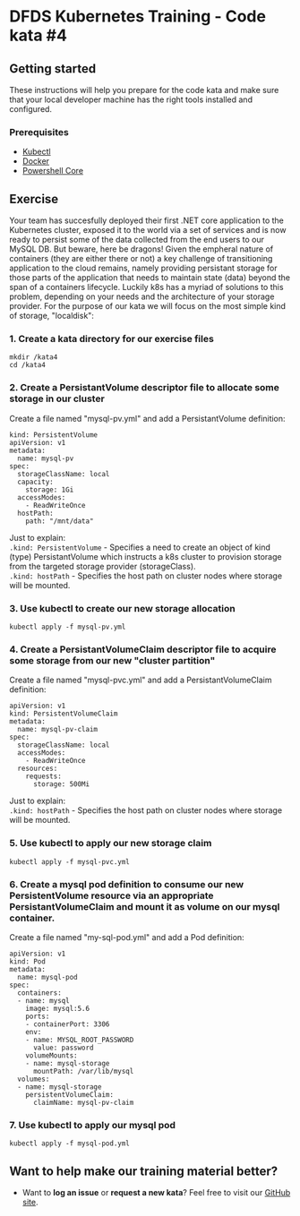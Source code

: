 DFDS Kubernetes Training - Code kata #4
======================================

## Getting started

These instructions will help you prepare for the code kata and make sure that your local developer machine has the right tools installed and configured.

### Prerequisites

* [Kubectl](https://kubernetes.io/docs/tasks/tools/install-kubectl/)
* [Docker](https://www.docker.com/products/docker-desktop)
* [Powershell Core](https://docs.microsoft.com/en-us/powershell/scripting/install/installing-powershell?view=powershell-6)

## Exercise

Your team has succesfully deployed their first .NET core application to the Kubernetes cluster, exposed it to the world via a set of services and is now ready to persist some of the data collected from the end users to our MySQL DB. But beware, here be dragons! Given the empheral nature of containers (they are either there or not) a key challenge of transitioning application to the cloud remains, namely providing persistant storage for those parts of the application that needs to maintain state (data) beyond the span of a containers lifecycle. Luckily k8s has a myriad of solutions to this problem, depending on your needs and the architecture of your storage provider. For the purpose of our kata we will focus on the most simple kind of storage, "localdisk": 


### 1. Create a kata directory for our exercise files
`mkdir /kata4`<br/>
`cd /kata4`

### 2. Create a PersistantVolume descriptor file to allocate some storage in our cluster
Create a file named "mysql-pv.yml" and add a PersistantVolume definition:

```
kind: PersistentVolume
apiVersion: v1
metadata:
  name: mysql-pv
spec:
  storageClassName: local
  capacity:
    storage: 1Gi
  accessModes:
    - ReadWriteOnce
  hostPath:
    path: "/mnt/data"
```

Just to explain: <br/>
`.kind: PersistentVolume` - Specifies a need to create an object of kind (type) PersistantVolume which instructs a k8s cluster to provision storage from the targeted storage provider (storageClass). <br/>
`.kind: hostPath` - Specifies the host path on cluster nodes where storage will be mounted. <br/>

### 3. Use kubectl to create our new storage allocation
`kubectl apply -f mysql-pv.yml`

### 4. Create a PersistantVolumeClaim descriptor file to acquire some storage from our new "cluster partition"
Create a file named "mysql-pvc.yml" and add a PersistantVolumeClaim definition:

```
apiVersion: v1
kind: PersistentVolumeClaim
metadata:
  name: mysql-pv-claim
spec:
  storageClassName: local
  accessModes:
    - ReadWriteOnce
  resources:
    requests:
      storage: 500Mi
```

Just to explain: <br/>
`.kind: hostPath` - Specifies the host path on cluster nodes where storage will be mounted. <br/>

### 5. Use kubectl to apply our new storage claim
`kubectl apply -f mysql-pvc.yml`

### 6. Create a mysql pod definition to consume our new PersistentVolume resource via an appropriate PersistantVolumeClaim and mount it as volume on our mysql container.
Create a file named "my-sql-pod.yml" and add a Pod definition:

```
apiVersion: v1
kind: Pod
metadata:
  name: mysql-pod
spec:
  containers:
  - name: mysql
    image: mysql:5.6
    ports:
    - containerPort: 3306
    env:
    - name: MYSQL_ROOT_PASSWORD
      value: password
    volumeMounts:
    - name: mysql-storage
      mountPath: /var/lib/mysql
  volumes:
  - name: mysql-storage
    persistentVolumeClaim:
      claimName: mysql-pv-claim
```

### 7. Use kubectl to apply our mysql pod
`kubectl apply -f mysql-pod.yml`

## Want to help make our training material better?

 * Want to **log an issue** or **request a new kata**? Feel free to visit our [GitHub site](https://github.com/dfds/ded-dojo/issues).
 